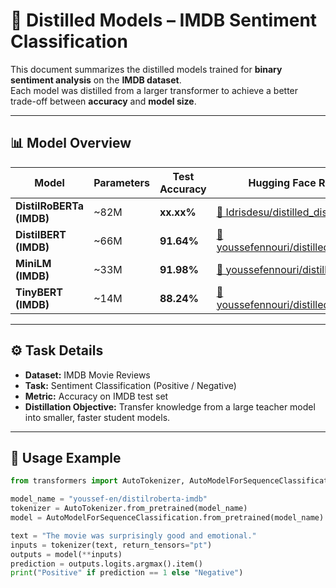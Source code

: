 # 🧠 Distilled Models – IMDB Sentiment Classification

This document summarizes the distilled models trained for **binary sentiment analysis** on the **IMDB dataset**.  
Each model was distilled from a larger transformer to achieve a better trade-off between **accuracy** and **model size**.

---

## 📊 Model Overview

| Model | Parameters | Test Accuracy | Hugging Face Repository |
|--------|-------------|----------------|--------------------------|
| **DistilRoBERTa (IMDB)** | ~82M | **xx.xx%** | [🔗 Idrisdesu/distilled_distilroberta_imdb](https://huggingface.co/Idrisdesu/distilled_distilroberta_imdb) |
| **DistilBERT (IMDB)** | ~66M | **91.64%** | [🔗 youssefennouri/distilled_distilbert_imdb](https://huggingface.co/youssefennouri/distilled_distilbert_imdb) |
| **MiniLM (IMDB)** | ~33M | **91.98%** | [🔗 youssefennouri/distilled_minilm_imdb](youssefennouri/distilled_minilm_imdb) |
| **TinyBERT (IMDB)** | ~14M | **88.24%** | [🔗 youssefennouri/distilled_tinybert_imdb](https://huggingface.co/youssefennouri/distilled_tinybert_imdb) |

---

## ⚙️ Task Details
- **Dataset:** IMDB Movie Reviews  
- **Task:** Sentiment Classification (Positive / Negative)  
- **Metric:** Accuracy on IMDB test set  
- **Distillation Objective:** Transfer knowledge from a large teacher model into smaller, faster student models.  

---

## 🚀 Usage Example

```python
from transformers import AutoTokenizer, AutoModelForSequenceClassification

model_name = "youssef-en/distilroberta-imdb"
tokenizer = AutoTokenizer.from_pretrained(model_name)
model = AutoModelForSequenceClassification.from_pretrained(model_name)

text = "The movie was surprisingly good and emotional."
inputs = tokenizer(text, return_tensors="pt")
outputs = model(**inputs)
prediction = outputs.logits.argmax().item()
print("Positive" if prediction == 1 else "Negative")
